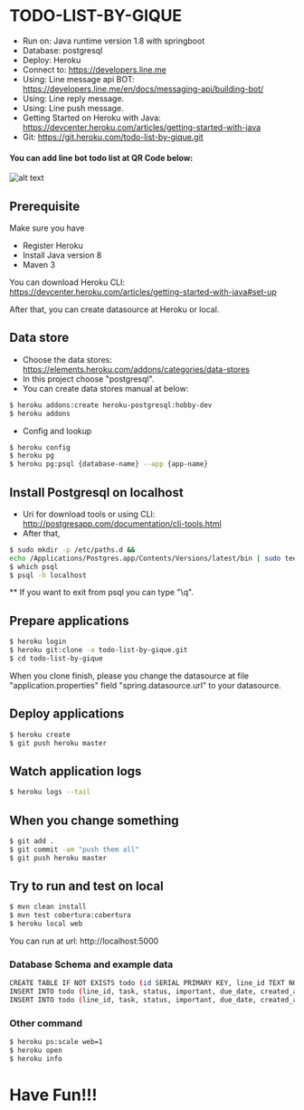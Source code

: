 # TODO-LIST-BY-GIQUE
- Run on: Java runtime version 1.8 with springboot
- Database: postgresql 
- Deploy: Heroku
- Connect to: https://developers.line.me
- Using: Line message api BOT: https://developers.line.me/en/docs/messaging-api/building-bot/
- Using: Line reply message.
- Using: Line push message.
- Getting Started on Heroku with Java: https://devcenter.heroku.com/articles/getting-started-with-java
- Git: https://git.heroku.com/todo-list-by-gique.git

#### You can add line bot todo list at QR Code below:
![alt text](https://qr-official.line.me/M/admvtCr6GO.png)

## Prerequisite
Make sure you have
- Register Heroku
- Install Java version 8
- Maven 3

You can download Heroku CLI: https://devcenter.heroku.com/articles/getting-started-with-java#set-up

After that, you can create datasource at Heroku or local.

## Data store
- Choose the data stores: https://elements.heroku.com/addons/categories/data-stores
- In this project choose "postgresql".
- You can create data stores manual at below:
```sh
$ heroku addons:create heroku-postgresql:hobby-dev
$ heroku addons
```
- Config and lookup
```sh
$ heroku config
$ heroku pg
$ heroku pg:psql {database-name} --app {app-name}
```

## Install Postgresql on localhost
- Uri for download tools or using CLI: http://postgresapp.com/documentation/cli-tools.html
- After that,
```sh
$ sudo mkdir -p /etc/paths.d &&
echo /Applications/Postgres.app/Contents/Versions/latest/bin | sudo tee /etc/paths.d/postgresapp
$ which psql
$ psql -h localhost
```
** If you want to exit from psql you can type "\q".

## Prepare applications
```sh
$ heroku login
$ heroku git:clone -a todo-list-by-gique.git
$ cd todo-list-by-gique
```
When you clone finish, please you change the datasource at file "application.properties" field "spring.datasource.url" to your datasource.

## Deploy applications
```sh
$ heroku create
$ git push heroku master
```

## Watch application logs
```sh
$ heroku logs --tail
```

## When you change something
```sh
$ git add .
$ git commit -am "push them all"
$ git push heroku master
```

## Try to run and test on local
```sh
$ mvn clean install
$ mvn test cobertura:cobertura
$ heroku local web
```
You can run at url: http://localhost:5000

### Database Schema and example data
```sh
CREATE TABLE IF NOT EXISTS todo (id SERIAL PRIMARY KEY, line_id TEXT NOT NULL,  task TEXT NOT NULL, status  char(10), important char(1), due_date TIMESTAMP NOT NULL, created_at TIMESTAMP NOT NULL, updated_at TIMESTAMP NOT NULL);
INSERT INTO todo (line_id, task, status, important, due_date, created_at, updated_at) VALUES ('id_1_test', 'test task', 'incomplete', '0', now(), now(), now());
INSERT INTO todo (line_id, task, status, important, due_date, created_at, updated_at) VALUES ('id_1_test', 'test task 2', 'completed', '0', now(), now(), now());
```

### Other command
```sh
$ heroku ps:scale web=1
$ heroku open
$ heroku info
```

# Have Fun!!!




